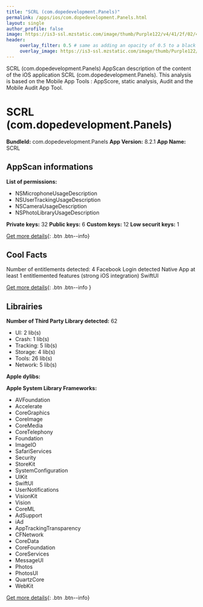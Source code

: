 ```yaml
---
title: "SCRL (com.dopedevelopment.Panels)"
permalink: /apps/ios/com.dopedevelopment.Panels.html
layout: single
author_profile: false
image: https://is3-ssl.mzstatic.com/image/thumb/Purple122/v4/41/2f/02/412f02d6-aa4c-7641-aafd-141ebc1d2238/AppIcon-1-1x_U007emarketing-0-7-0-sRGB-85-220.png/512x512bb.jpg
header: 
     overlay_filter: 0.5 # same as adding an opacity of 0.5 to a black background
     overlay_image: https://is3-ssl.mzstatic.com/image/thumb/Purple122/v4/41/2f/02/412f02d6-aa4c-7641-aafd-141ebc1d2238/AppIcon-1-1x_U007emarketing-0-7-0-sRGB-85-220.png/512x512bb.jpg
---
```

SCRL (com.dopedevelopment.Panels) AppScan description of the content of the iOS application SCRL (com.dopedevelopment.Panels). This analysis is based on the Mobile App Tools : AppScore, static analysis, Audit and the Mobile Audit App Tool.

# SCRL (com.dopedevelopment.Panels)

**BundleId:** com.dopedevelopment.Panels
**App Version:** 8.2.1
**App Name:** SCRL


## AppScan informations 

**List of permissions:** 
- NSMicrophoneUsageDescription
- NSUserTrackingUsageDescription
- NSCameraUsageDescription
- NSPhotoLibraryUsageDescription
  
  
**Private keys:** 32
**Public keys:** 6
**Custom keys:** 12
**Low securit keys:** 1
  
[Get more details](/pricing.html){: .btn .btn--info}

## Cool Facts

Number of entitlements detected: 4
Facebook Login detected
Native App
at least 1 entitlemented features (strong iOS integration)
SwiftUI
  
[Get more details](/pricing.html){: .btn .btn--info }

## Librairies 
**Number of Third Party Library detected:** 62
- UI: 2 lib(s)
- Crash: 1 lib(s)
- Tracking: 5 lib(s)
- Storage: 4 lib(s)
- Tools: 26 lib(s)
- Network: 5 lib(s)


**Apple dylibs:**


**Apple System Library Frameworks:**
- AVFoundation
- Accelerate
- CoreGraphics
- CoreImage
- CoreMedia
- CoreTelephony
- Foundation
- ImageIO
- SafariServices
- Security
- StoreKit
- SystemConfiguration
- UIKit
- SwiftUI
- UserNotifications
- VisionKit
- Vision
- CoreML
- AdSupport
- iAd
- AppTrackingTransparency
- CFNetwork
- CoreData
- CoreFoundation
- CoreServices
- MessageUI
- Photos
- PhotosUI
- QuartzCore
- WebKit


  
[Get more details](/pricing.html){: .btn .btn--info}

